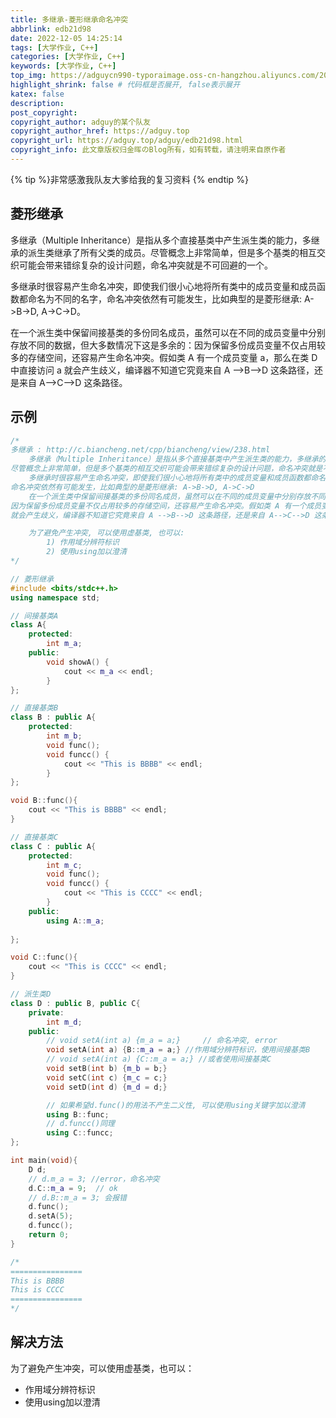 ```yaml
---
title: 多继承-菱形继承命名冲突
abbrlink: edb21d98
date: 2022-12-05 14:25:14
tags: [大学作业, C++]
categories: [大学作业, C++] 
keywords: [大学作业, C++]
top_img: https://adguycn990-typoraimage.oss-cn-hangzhou.aliyuncs.com/202211232358703.webp
highlight_shrink: false # 代码框是否展开, false表示展开
katex: false
description: 
post_copyright:
copyright_author: adguy的某个队友
copyright_author_href: https://adguy.top
copyright_url: https://adguy.top/adguy/edb21d98.html
copyright_info: 此文章版权归金晖のBlog所有，如有转载，请注明来自原作者
---
```


{% tip %}非常感激我队友大爹给我的复习资料 {% endtip %}

## 菱形继承

多继承（Multiple Inheritance）是指从多个直接基类中产生派生类的能力，多继承的派生类继承了所有父类的成员。尽管概念上非常简单，但是多个基类的相互交织可能会带来错综复杂的设计问题，命名冲突就是不可回避的一个。

多继承时很容易产生命名冲突，即使我们很小心地将所有类中的成员变量和成员函数都命名为不同的名字，命名冲突依然有可能发生，比如典型的是菱形继承: A->B->D, A->C->D。

在一个派生类中保留间接基类的多份同名成员，虽然可以在不同的成员变量中分别存放不同的数据，但大多数情况下这是多余的：因为保留多份成员变量不仅占用较多的存储空间，还容易产生命名冲突。假如类 A 有一个成员变量 a，那么在类 D 中直接访问 a 就会产生歧义，编译器不知道它究竟来自 A -->B-->D 这条路径，还是来自 A-->C-->D 这条路径。

## 示例

```cpp
/*
多继承 : http://c.biancheng.net/cpp/biancheng/view/238.html
    多继承（Multiple Inheritance）是指从多个直接基类中产生派生类的能力，多继承的派生类继承了所有父类的成员。
尽管概念上非常简单，但是多个基类的相互交织可能会带来错综复杂的设计问题，命名冲突就是不可回避的一个。
    多继承时很容易产生命名冲突，即使我们很小心地将所有类中的成员变量和成员函数都命名为不同的名字，
命名冲突依然有可能发生，比如典型的是菱形继承: A->B->D, A->C->D
    在一个派生类中保留间接基类的多份同名成员，虽然可以在不同的成员变量中分别存放不同的数据，但大多数情况下这是多余的：
因为保留多份成员变量不仅占用较多的存储空间，还容易产生命名冲突。假如类 A 有一个成员变量 a，那么在类 D 中直接访问 a 
就会产生歧义，编译器不知道它究竟来自 A -->B-->D 这条路径，还是来自 A-->C-->D 这条路径。

    为了避免产生冲突, 可以使用虚基类, 也可以:
        1) 作用域分辨符标识
        2) 使用using加以澄清
*/

// 菱形继承
#include <bits/stdc++.h>
using namespace std;

// 间接基类A
class A{
    protected:
        int m_a;
    public:
        void showA() {
            cout << m_a << endl;
        }
};

// 直接基类B
class B : public A{
    protected:
        int m_b;
        void func();
        void funcc() {
            cout << "This is BBBB" << endl;
        }
};

void B::func(){
    cout << "This is BBBB" << endl;
}

// 直接基类C
class C : public A{
    protected:
        int m_c;
        void func();
        void funcc() {
            cout << "This is CCCC" << endl;
        }
    public:
        using A::m_a;
        
};

void C::func(){
    cout << "This is CCCC" << endl;
}

// 派生类D
class D : public B, public C{
    private:
        int m_d;
    public:
        // void setA(int a) {m_a = a;}     // 命名冲突, error
        void setA(int a) {B::m_a = a;} //作用域分辨符标识，使用间接基类B
        // void setA(int a) {C::m_a = a;} //或者使用间接基类C
        void setB(int b) {m_b = b;}
        void setC(int c) {m_c = c;}
        void setD(int d) {m_d = d;}

        // 如果希望d.func()的用法不产生二义性, 可以使用using关键字加以澄清
        using B::func;
        // d.funcc()同理
        using C::funcc;
};

int main(void){
    D d;
    // d.m_a = 3; //error，命名冲突
    d.C::m_a = 9;  // ok
    // d.B::m_a = 3; 会报错
    d.func();
    d.setA(5);
    d.funcc();
    return 0;
}

/*
================
This is BBBB
This is CCCC
================
*/
```



## 解决方法

为了避免产生冲突，可以使用虚基类，也可以：

- 作用域分辨符标识
- 使用using加以澄清
